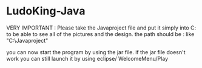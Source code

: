 # LudoKing-Java

VERY IMPORTANT :
Please take the Javaproject file and put it simply into C:
to be able to see all of the pictures and the design.
the path should be :
like "C:\Javaproject"

you can now start the program by using the jar file. if the jar file doesn't work you can still launch it by using eclipse/ WelcomeMenu/Play

